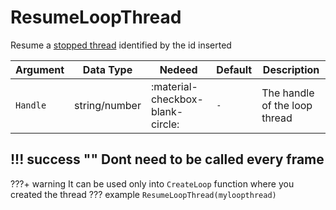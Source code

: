 # ResumeLoopThread
Resume a [stopped thread](https://utility-library.github.io/client/native/StopLoopThread/) identified by the id inserted

| Argument              | Data Type                            | Nedeed                    | Default         | Description
| ----------------------| ------------------------------------ | ------------------------- |-----------------|-------------
| `Handle`                | string/number | :material-checkbox-blank-circle: | `-` | The handle of the loop thread

!!! success ""
    Dont need to be called every frame
---
???+ warning
    It can be used only into `CreateLoop` function where you created the thread
??? example
    ```
    ResumeLoopThread(myloopthread)
    ```